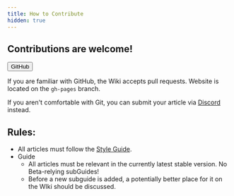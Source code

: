 ```yaml
---
title: How to Contribute
hidden: true
---
```


## Contributions are welcome!

<Button color="blue" link="https://github.com/Bedrock-OSS/bedrock-wiki">GitHub</Button>

If you are familiar with GitHub, the Wiki accepts pull requests. Website is located on the `gh-pages` branch.

If you aren't comfortable with Git, you can submit your article via [Discord](https://discord.gg/XjV87YN) instead.

## Rules:

-   All articles must follow the [Style Guide](https://wiki.bedrock.dev/knowledge/style-guide).
-   Guide
    -   All articles must be relevant in the currently latest stable version. No Beta-relying subGuides!
    -   Before a new subguide is added, a potentially better place for it on the WIki should be discussed.
